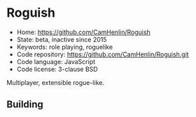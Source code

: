 # Roguish

- Home: https://github.com/CamHenlin/Roguish
- State: beta, inactive since 2015
- Keywords: role playing, roguelike
- Code repository: https://github.com/CamHenlin/Roguish.git
- Code language: JavaScript
- Code license: 3-clause BSD

Multiplayer, extensible rogue-like.

## Building
